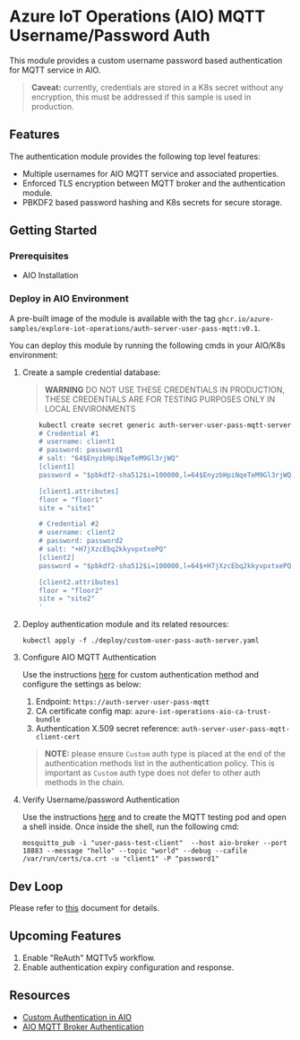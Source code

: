 # Azure IoT Operations (AIO) MQTT Username/Password Auth

This module provides a custom username password based authentication for MQTT service in AIO.

> **Caveat:** currently, credentials are stored in a K8s secret without any encryption, this must be addressed if this sample is used in production.

## Features

The authentication module provides the following top level features:

* Multiple usernames for AIO MQTT service and associated properties.
* Enforced TLS encryption between MQTT broker and the authentication module.
* PBKDF2 based password hashing and K8s secrets for secure storage.

## Getting Started

### Prerequisites

* AIO Installation

### Deploy in AIO Environment

A pre-built image of the module is available with the tag `ghcr.io/azure-samples/explore-iot-operations/auth-server-user-pass-mqtt:v0.1`.

You can deploy this module by running the following cmds in your AIO/K8s environment:

1. Create a sample credential database:
    > **WARNING** DO NOT USE THESE CREDENTIALS IN PRODUCTION, THESE CREDENTIALS ARE FOR TESTING PURPOSES ONLY IN LOCAL ENVIRONMENTS

    ```bash
        kubectl create secret generic auth-server-user-pass-mqtt-server-credentials -n azure-iot-operations --from-literal=passwords.toml='
        # Credential #1
        # username: client1
        # password: password1
        # salt: "64$EnyzbHpiNqeTeM9Gl3rjWQ"
        [client1]
        password = "$pbkdf2-sha512$i=100000,l=64$EnyzbHpiNqeTeM9Gl3rjWQ$Qc3MqYZ3Q49kz3Uh1Ia4A5UMDMlhxujgNjNYgpgVDDaiq13DP5IEM7gA7MbsU70RTGn5qHU9uis79LkLV5wkAg"

        [client1.attributes]
        floor = "floor1"
        site = "site1"

        # Credential #2
        # username: client2
        # password: password2
        # salt: "+H7jXzcEbq2kkyvpxtxePQ"
        [client2]
        password = "$pbkdf2-sha512$i=100000,l=64$+H7jXzcEbq2kkyvpxtxePQ$jTzW6fSesiuNRLMIkDDAzBEILk7iyyDZ3rjlEwQap4UJP4TaCR+EXQXNukO7qNJWlPPP8leNnJDCBgX/255Ezw"

        [client2.attributes]
        floor = "floor2"
        site = "site2"
        '
    ```

2. Deploy authentication module and its related resources:

    ```kubectl apply -f ./deploy/custom-user-pass-auth-server.yaml```

3. Configure AIO MQTT Authentication

    Use the instructions [here](https://learn.microsoft.com/en-us/azure/iot-operations/manage-mqtt-broker/howto-configure-authentication?tabs=portal#custom-authentication) for custom authentication method and configure the settings as below:

    1. Endpoint: `https://auth-server-user-pass-mqtt`
    2. CA certificate config map: `azure-iot-operations-aio-ca-trust-bundle`
    3. Authentication X.509 secret reference: `auth-server-user-pass-mqtt-client-cert`

    >**NOTE:** please ensure `Custom` auth type is placed at the end of the authentication methods list in the authentication policy. This is important as `Custom` auth type does not defer to other auth methods in the chain.

4. Verify Username/password Authentication

    Use the instructions [here](https://learn.microsoft.com/en-us/azure/iot-operations/manage-mqtt-broker/howto-test-connection?tabs=portal#connect-to-the-default-listener-inside-the-cluster) and to create the MQTT testing pod and open a shell inside. Once inside the shell, run the following cmd:

    `mosquitto_pub -i "user-pass-test-client"  --host aio-broker --port 18883 --message "hello" --topic "world" --debug --cafile /var/run/certs/ca.crt -u "client1" -P "password1"`

## Dev Loop

Please refer to [this](./docs/develoop.md) document for details.

## Upcoming Features

1. Enable "ReAuth" MQTTv5 workflow.
2. Enable authentication expiry configuration and response.

## Resources

* [Custom Authentication in AIO](https://github.com/Azure-Samples/explore-iot-operations/tree/main/samples/auth-server-template)
* [AIO MQTT Broker Authentication](https://learn.microsoft.com/en-us/azure/iot-operations/manage-mqtt-broker/howto-configure-authentication?tabs=portal)
